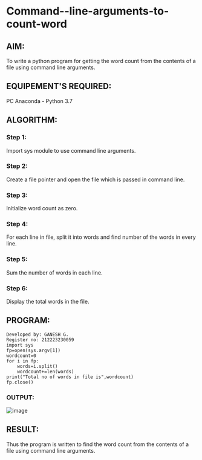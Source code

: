 # Command--line-arguments-to-count-word
## AIM:
To write a python program for getting the word count from the contents of a file using command line arguments.
## EQUIPEMENT'S REQUIRED: 
PC
Anaconda - Python 3.7
## ALGORITHM: 

### Step 1:
Import sys module to use command line arguments.
### Step 2: 
Create a file pointer and open the file which is passed in command line. 
### Step 3: 
Initialize word count as zero.
### Step 4:  
For each line in file, split it into words and find number of the words in every line.
### Step 5: 
Sum the number of words in each line.
### Step 6: 
Display the total words in the file.
## PROGRAM:
~~~
Developed by: GANESH G.
Register no: 212223230059
import sys
fp=open(sys.argv[1])
wordcount=0
for i in fp:
    words=i.split()
    wordcount+=len(words)
print("Total no of words in file is",wordcount)
fp.close()
~~~
### OUTPUT:
![image](https://github.com/ganesh10082006/Command--line-arguments-to-count-word/assets/151981672/f4408005-f677-4c07-a7df-f4fea509a567)



## RESULT:
Thus the program is written to find the word count from the contents of a file using command line arguments.
